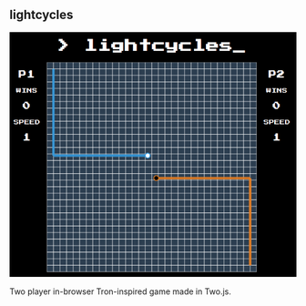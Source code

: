 ## lightcycles

![lightcycles](https://raw.githubusercontent.com/beatobongco/lightcycles/master/og.png)

Two player in-browser Tron-inspired game made in Two.js.
